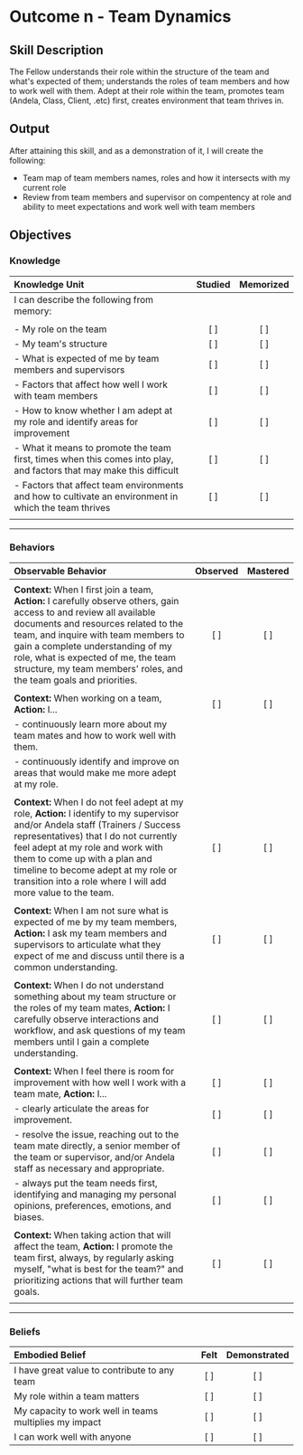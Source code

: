 # Outcome n - Team Dynamics

## Skill Description
The Fellow understands their role within the structure of the team and what's expected of them; understands the roles of team members and how to work well with them.  Adept at their role within the team, promotes team (Andela, Class, Client, .etc) first, creates environment that team thrives in.

## Output

After attaining this skill, and as a demonstration of it, I will create the following:

- Team map of team members names, roles and how it intersects with my current role
- Review from team members and supervisor on compentency at role and ability to meet expectations and work well with team members

## Objectives

### Knowledge

| Knowledge Unit | Studied | Memorized |
|:---|:---:|:---:|
| I can describe the following from memory: | | |
| | | |
| - My role on the team | [ ] | [ ] |
| - My team's structure | [ ] | [ ] |
| - What is expected of me by team members and supervisors | [ ] | [ ] |
| - Factors that affect how well I work with team members | [ ] | [ ] |
| - How to know whether I am adept at my role and identify areas for improvement | [ ] | [ ] |
| - What it means to promote the team first, times when this comes into play, and factors that may make this difficult | [ ] | [ ] |
| - Factors that affect team environments and how to cultivate an environment in which the team thrives | [ ] | [ ] |
| | | |

---

### Behaviors

| Observable Behavior | Observed | Mastered |
|:---|:---:|:---:|
| | | |
| **Context:** When I first join a team, **Action:** I carefully observe others, gain access to and review all available documents and resources related to the team, and inquire with team members to gain a complete understanding of my role, what is expected of me, the team structure, my team members' roles, and the team goals and priorities. | [ ] | [ ] |
| | | |
| **Context:** When working on a team, **Action:** I... | [ ] | [ ] |
| - continuously learn more about my team mates and how to work well with them.
| - continuously identify and improve on areas that would make me more adept at my role.
| | | |
| **Context:** When I do not feel adept at my role, **Action:** I identify to my supervisor and/or Andela staff (Trainers / Success representatives) that I do not currently feel adept at my role and work with them to come up with a plan and timeline to become adept at my role or transition into a role where I will add more value to the team. | [ ] | [ ] |
| | | |
| **Context:** When I am not sure what is expected of me by my team members, **Action:** I ask my team members and supervisors to articulate what they expect of me and discuss until there is a common understanding. | [ ] | [ ] |
| | | |
| **Context:** When I do not understand something about my team structure or the roles of my team mates, **Action:** I carefully observe interactions and workflow, and ask questions of my team members until I gain a complete understanding. | [ ] | [ ] |
| | | |
| **Context:** When I feel there is room for improvement with how well I work with a team mate, **Action:** I... | [ ] | [ ] |
| - clearly articulate the areas for improvement. | [ ] | [ ] |
| - resolve the issue, reaching out to the team mate directly, a senior member of the team or supervisor, and/or Andela staff as necessary and appropriate. | [ ] | [ ] |
| - always put the team needs first, identifying and managing my personal opinions, preferences, emotions, and biases. | [ ] | [ ] |
| | | |
| **Context:** When taking action that will affect the team, **Action:** I promote the team first, always, by regularly asking myself, "what is best for the team?" and prioritizing actions that will further team goals. | [ ] | [ ] |
| | | |

---

### Beliefs

| Embodied Belief | Felt | Demonstrated |
|:---|:---:|:---:|
| I have great value to contribute to any team | [ ] | [ ] |
| My role within a team matters | [ ] | [ ] |
| My capacity to work well in teams multiplies my impact | [ ] | [ ] |
| I can work well with anyone | [ ] | [ ] |